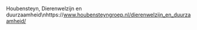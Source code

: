 Houbensteyn, Dierenwelzijn en duurzaamheid\nhttps://www.houbensteyngroep.nl/dierenwelzijn_en_duurzaamheid/